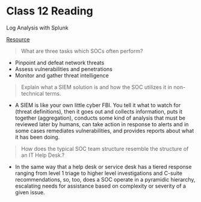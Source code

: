 # Class 12 Reading

Log Analysis with Splunk

[Resource](https://www.splunk.com/en_us/blog/learn/soc-security-operation-center.html?301=/en_us/data-insider/what-is-a-security-operations-center.html)

> What are three tasks which SOCs often perform?
   - Pinpoint and defeat network threats
   - Assess vulnerabilities and penetrations
   - Monitor and gather threat intelligence

> Explain what a SIEM solution is and how the SOC utilizes it in non-technical terms.
   - A SIEM is like your own little cyber FBI. You tell it what to watch for (threat definitions), then it goes out and collects information, puts it together (aggregation), conducts some kind of analysis that must be reviewed later by humans, can take action in response to alerts and in some cases remediates vulnerabilities, and provides reports about what it has been doing.

> How does the typical SOC team structure resemble the structure of an IT Help Desk.?
   - In the same way that a help desk or service desk has a tiered response ranging from level 1 triage to higher level investigations and C-suite recommendations, so, too, does a SOC operate in a pyramidic hierarchy, escalating needs for assistance based on complexity or severity of a given issue.